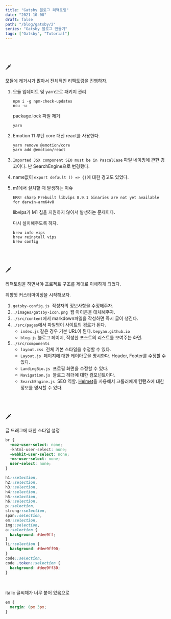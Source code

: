 ```yaml
---
title: "Gatsby 블로그 리팩토링"
date: "2021-10-08"
draft: false
path: "/blog/gatsby/2"
series: "Gatsby 블로그 만들기"
tags: ["Gatsby", "Tutorial"]
---
```


<br>
<br>

### 🗡

모듈에 레거시가 많아서 전체적인 리팩토링을 진행하자.

1. 모듈 업데이트 및 yarn으로 패키지 관리
   ```shell
   npm i -g npm-check-updates
   ncu -u
   ```
   package.lock 파일 제거
   ```shell
   yarn
   ```
2. Emotion 11 부턴 core 대신 react를 사용한다.
   ```
   yarn remove @emotion/core
   yarn add @emotion/react
   ```
3. `Imported JSX component SEO must be in PascalCase`
   파일 네이밍에 관한 경고이다. 난 SearchEngine으로 변경했다.
4. name없이 `export default () => {}`에 대한 경고도 있었다.
5. m1에서 설치할 때 발생하는 이슈

   ```
   ERR! sharp Prebuilt libvips 8.9.1 binaries are not yet available for darwin-arm64v8
   ```

   libvips가 M1 칩을 지원하지 않아서 발생하는 문제이다.

   다시 설치해주도록 하자.

   ```
   brew info vips
   brew reinstall vips
   brew config
   ```

<br>
<br>

### 🗡

리팩토링을 하면서야 프로젝트 구조를 제대로 이해하게 되었다.

취향껏 커스터마이징을 시작해보자.

1. `gatsby-config.js`&nbsp; 작성자의 정보사항을 수정해주자.
2. `./images/gatsby-icon.png`&nbsp; 웹 아이콘을 대체해주자.
3. `./src/content`에서 markdown파일을 작성하면 즉시 글이 생긴다.
4. `./src/pages`에서 파일명이 사이트의 경로가 된다.
   - `index.js` 같은 경우 기본 URL이 된다. `bepyan.github.io`
   - `blog.js` 블로그 페이지, 작성한 포스트의 리스트를 보여주는 화면.
5. `./src/components`
   - `layout.css`&nbsp; 전체 기본 스타일을 수정할 수 있다.
   - `Layout.js`&nbsp; 페이지에 대한 레이아웃을 명시한다. Header, Footer를 수정할 수 있다.
   - `LandingBio.js`&nbsp; 프로필 화면을 수정할 수 있다.
   - `Navigation.js`&nbsp; 블로그 헤더에 대한 컴포넌트이다.
   - `SearchEngine.js`&nbsp; SEO 역할. [Helmet](./3)을 사용해서 크롤러에게 컨탠츠에 대한 정보를 명시할 수 있다.

<br>
<br>

### 🗡

글 드래그에 대한 스타일 설정

```css
br {
  -moz-user-select: none;
  -khtml-user-select: none;
  -webkit-user-select: none;
  -ms-user-select: none;
  user-select: none;
}

h1::selection,
h2::selection,
h3::selection,
h4::selection,
h5::selection,
h6::selection,
p::selection,
strong::selection,
span::selection,
em::selection,
img::selection,
a::selection {
  background: #dee9ff;
}
li::selection {
  background: #dee9ff90;
}
code::selection,
code .token::selection {
  background: #dee9ff30;
}
```

<br>

italic 글씨체가 너무 붙어 있음으로

```css
em {
  margin: 0px 3px;
}
```

<br>
<br>
